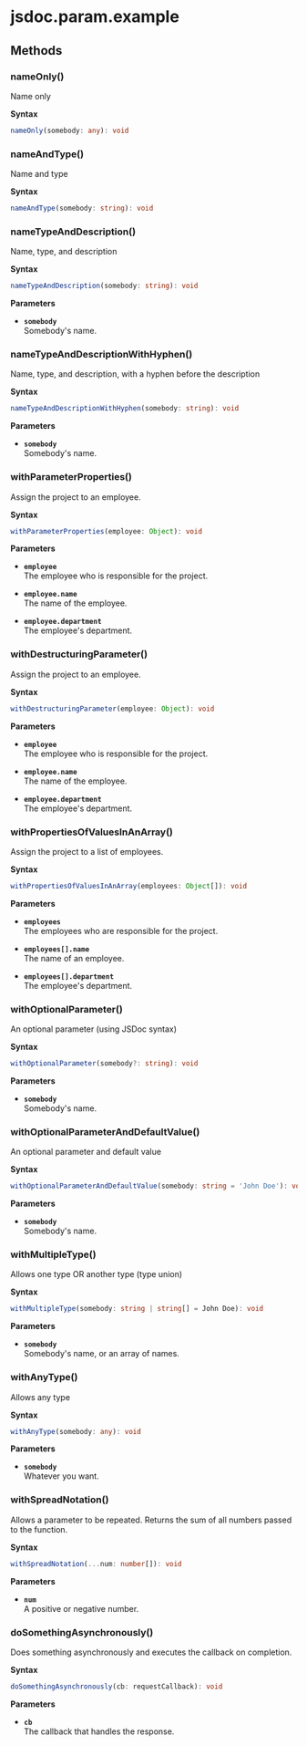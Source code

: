 # jsdoc.param.example

## Methods

### nameOnly()

Name only

**Syntax**

```typescript
nameOnly(somebody: any): void
```

### nameAndType()

Name and type

**Syntax**

```typescript
nameAndType(somebody: string): void
```

### nameTypeAndDescription()

Name, type, and description

**Syntax**

```typescript
nameTypeAndDescription(somebody: string): void
```

**Parameters**

- **`somebody`**<br>
  Somebody's name.

### nameTypeAndDescriptionWithHyphen()

Name, type, and description, with a hyphen before the description

**Syntax**

```typescript
nameTypeAndDescriptionWithHyphen(somebody: string): void
```

**Parameters**

- **`somebody`**<br>
  Somebody's name.

### withParameterProperties()

Assign the project to an employee.

**Syntax**

```typescript
withParameterProperties(employee: Object): void
```

**Parameters**

- **`employee`**<br>
  The employee who is responsible for the project.

- **`employee.name`**<br>
  The name of the employee.

- **`employee.department`**<br>
  The employee's department.

### withDestructuringParameter()

Assign the project to an employee.

**Syntax**

```typescript
withDestructuringParameter(employee: Object): void
```

**Parameters**

- **`employee`**<br>
  The employee who is responsible for the project.

- **`employee.name`**<br>
  The name of the employee.

- **`employee.department`**<br>
  The employee's department.

### withPropertiesOfValuesInAnArray()

Assign the project to a list of employees.

**Syntax**

```typescript
withPropertiesOfValuesInAnArray(employees: Object[]): void
```

**Parameters**

- **`employees`**<br>
  The employees who are responsible for the project.

- **`employees[].name`**<br>
  The name of an employee.

- **`employees[].department`**<br>
  The employee's department.

### withOptionalParameter()

An optional parameter (using JSDoc syntax)

**Syntax**

```typescript
withOptionalParameter(somebody?: string): void
```

**Parameters**

- **`somebody`**<br>
  Somebody's name.

### withOptionalParameterAndDefaultValue()

An optional parameter and default value

**Syntax**

```typescript
withOptionalParameterAndDefaultValue(somebody: string = 'John Doe'): void
```

**Parameters**

- **`somebody`**<br>
  Somebody's name.

### withMultipleType()

Allows one type OR another type (type union)

**Syntax**

```typescript
withMultipleType(somebody: string | string[] = John Doe): void
```

**Parameters**

- **`somebody`**<br>
  Somebody's name, or an array of names.

### withAnyType()

Allows any type

**Syntax**

```typescript
withAnyType(somebody: any): void
```

**Parameters**

- **`somebody`**<br>
  Whatever you want.

### withSpreadNotation()

Allows a parameter to be repeated.
Returns the sum of all numbers passed to the function.

**Syntax**

```typescript
withSpreadNotation(...num: number[]): void
```

**Parameters**

- **`num`**<br>
  A positive or negative number.

### doSomethingAsynchronously()

Does something asynchronously and executes the callback on completion.

**Syntax**

```typescript
doSomethingAsynchronously(cb: requestCallback): void
```

**Parameters**

- **`cb`**<br>
  The callback that handles the response.

